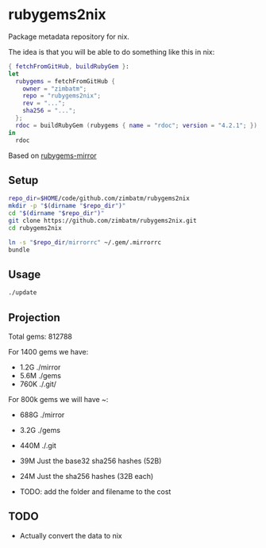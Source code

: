 # rubygems2nix

Package metadata repository for nix.

The idea is that you will be able to do something like this in nix:

```nix
{ fetchFromGitHub, buildRubyGem }:
let
  rubygems = fetchFromGitHub {
    owner = "zimbatm";
    repo = "rubygems2nix";
    rev = "...";
    sha256 = "...";
  };
  rdoc = buildRubyGem (rubygems { name = "rdoc"; version = "4.2.1"; });
in
  rdoc
```

Based on [rubygems-mirror](https://github.com/rubygems/rubygems-mirror)

## Setup

```sh
repo_dir=$HOME/code/github.com/zimbatm/rubygems2nix
mkdir -p "$(dirname "$repo_dir")"
cd "$(dirname "$repo_dir")"
git clone https://github.com/zimbatm/rubygems2nix.git
cd rubygems2nix

ln -s "$repo_dir/mirrorrc" ~/.gem/.mirrorrc
bundle
```

## Usage

```sh
./update
```

## Projection

Total gems: 812788

For 1400 gems we have:
* 1.2G ./mirror
* 5.6M ./gems
* 760K ./.git/

For 800k gems we will have ~:
* 688G ./mirror
* 3.2G ./gems
* 440M ./.git

* 39M  Just the base32 sha256 hashes (52B)
* 24M  Just the sha256 hashes (32B each)
* TODO: add the folder and filename to the cost

## TODO

* Actually convert the data to nix

